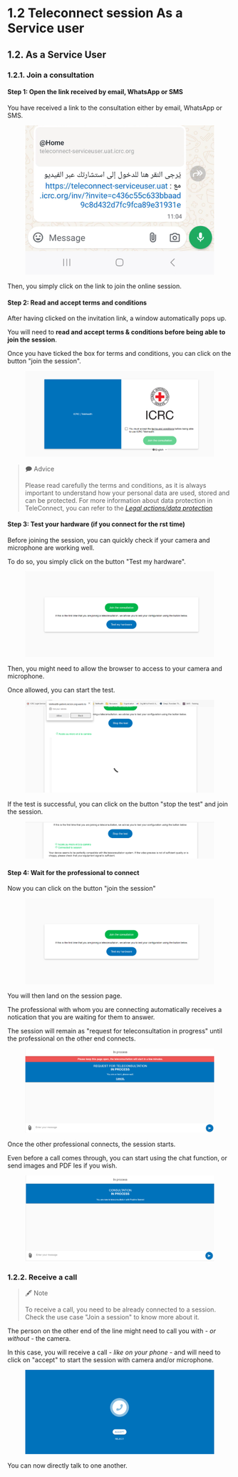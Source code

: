 # 1.2 Teleconnect session As a Service user

## 1.2. As a Service User

### **1.2.1. Join a consultation**

#### **Step 1: Open the link received by email, WhatsApp or SMS**

You have received a link to the consultation either by email, WhatsApp or SMS.

<figure><img src="../../.gitbook/assets/image (15).png" alt=""><figcaption></figcaption></figure>

Then, you simply click on the link to join the online session.

#### **Step 2: Read and accept terms and conditions**

After having clicked on the invitation link, a window automatically pops up.

You will need to **read and accept terms & conditions before being able to join the session**.

Once you have ticked the box for terms and conditions, you can click on the button "join the session".

<figure><img src="../../.gitbook/assets/image (16).png" alt=""><figcaption></figcaption></figure>

> 🗩 Advice&#x20;
>
> Please read carefully the terms and conditions, as it is always important to understand how your personal data are used, stored and can be protected. For more information about data protection in TeleConnect, you can refer to the [_Legal actions/data protection_](https://icrc.scenari.eu/~~chain/web/u/itemDynGen/fqkLygWgPp0cWXxPKVUfkB/dkRefDocPre/\(refUri'id\(pseLygWgPp0cWXxPKVUfkB'skin'default'\)/co/!\)id\(pseLygWgPp0cWXxPKVUfkB*3B_Aroot!\)id\(psfLygWgPp0cWXxPKVUfkB*3B_Aroot!\)id\(psfLygWgPp0cWXxPKVUfkB*3B_Aroot!_Nc!\)id\(psfLygWgPp0cWXxPKVUfkB*3B21_Atheme!\)id\(psYLygWgPp0cWXxPKVUfkB*3B_Atheme!\)id\(psYLygWgPp0cWXxPKVUfkB*3B_Atheme!_N10!\)id\(psYLygWgPp0cWXxPKVUfkB*3B76_Atheme!\)id\(psYLygWgPp0cWXxPKVUfkB*3B76_Atheme!_N10!\)id\(psYLygWgPp0cWXxPKVUfkB*3B76_Atheme!_N10!_N2b\)*)

#### **Step 3: Test your hardware (if you connect for the rst time)**

Before joining the session, you can quickly check if your camera and microphone are working well.

To do so, you simply click on the button "Test my hardware".

<figure><img src="../../.gitbook/assets/image (17).png" alt=""><figcaption></figcaption></figure>

Then, you might need to allow the browser to access to your camera and microphone.

Once allowed, you can start the test.

<figure><img src="../../.gitbook/assets/image (18).png" alt=""><figcaption></figcaption></figure>

If the test is successful, you can click on the button "stop the test" and join the session.

<figure><img src="../../.gitbook/assets/image (19).png" alt=""><figcaption></figcaption></figure>

#### **Step 4: Wait for the professional to connect**

Now you can click on the button "join the session"

<figure><img src="../../.gitbook/assets/image (20).png" alt=""><figcaption></figcaption></figure>

You will then land on the session page.

The professional with whom you are connecting automatically receives a notication that you are waiting for them to answer.

The session will remain as "request for teleconsultation in progress" until the professional on the other end connects.

<figure><img src="../../.gitbook/assets/image (21).png" alt=""><figcaption></figcaption></figure>

Once the other professional connects, the session starts.

Even before a call comes through, you can start using the chat function, or send images and PDF les if you wish.

<figure><img src="../../.gitbook/assets/image (22).png" alt=""><figcaption></figcaption></figure>

### **1.2.2. Receive a call**

> 🖋 Note&#x20;
>
> To receive a call, you need to be already connected to a session. Check the use case "Join a session" to know more about it.

The person on the other end of the line might need to call you with - _or without_ - the camera.

In this case, you will receive a call - _like on your phone_ - and will need to click on "accept" to start the session with camera and/or microphone.

<figure><img src="../../.gitbook/assets/image (23).png" alt=""><figcaption></figcaption></figure>

You can now directly talk to one another.

